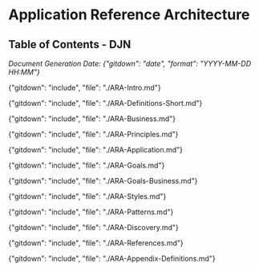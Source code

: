 # Application Reference Architecture


## Table of Contents - DJN
*Document Generation Date: {"gitdown": "date", "format": "YYYY-MM-DD HH:MM"}*

{"gitdown": "include", "file": "./ARA-Intro.md"}

{"gitdown": "include", "file": "./ARA-Definitions-Short.md"}

{"gitdown": "include", "file": "./ARA-Business.md"}

{"gitdown": "include", "file": "./ARA-Principles.md"}

{"gitdown": "include", "file": "./ARA-Application.md"}

{"gitdown": "include", "file": "./ARA-Goals.md"}

{"gitdown": "include", "file": "./ARA-Goals-Business.md"}

{"gitdown": "include", "file": "./ARA-Styles.md"}

{"gitdown": "include", "file": "./ARA-Patterns.md"}

{"gitdown": "include", "file": "./ARA-Discovery.md"}

{"gitdown": "include", "file": "./ARA-References.md"}

{"gitdown": "include", "file": "./ARA-Appendix-Definitions.md"}
